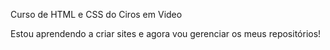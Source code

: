 Curso de HTML e CSS do Ciros em Video

Estou aprendendo a criar sites e agora vou gerenciar os meus  repositórios!